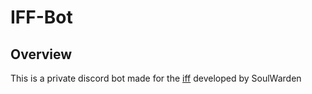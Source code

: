 # IFF-Bot
## Overview
This is a private discord bot made for the [iff](discord.gg/iff) developed by SoulWarden
